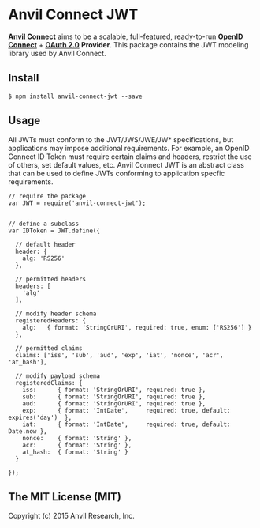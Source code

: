 # Anvil Connect JWT
**[Anvil Connect](https://github.com/christiansmith/anvil-connect)** aims to be a scalable, full-featured, ready-to-run [**OpenID Connect**](http://openid.net/connect/) + [**OAuth 2.0**](http://tools.ietf.org/html/rfc6749) **Provider**. This package contains the JWT modeling library used by Anvil Connect.

## Install

    $ npm install anvil-connect-jwt --save

## Usage

All JWTs must conform to the JWT/JWS/JWE/JW\* specifications, but applications may impose additional requirements. For example, an OpenID Connect ID Token must require certain claims and headers, restrict the use of others, set default values, etc. Anvil Connect JWT is an abstract class that can be used to define JWTs conforming to application specfic requirements.

    // require the package
    var JWT = require('anvil-connect-jwt');


    // define a subclass
    var IDToken = JWT.define({

      // default header
      header: {
        alg: 'RS256'
      },

      // permitted headers
      headers: [
        'alg'
      ],

      // modify header schema
      registeredHeaders: {
        alg:   { format: 'StringOrURI', required: true, enum: ['RS256'] }
      },

      // permitted claims
      claims: ['iss', 'sub', 'aud', 'exp', 'iat', 'nonce', 'acr', 'at_hash'],

      // modify payload schema
      registeredClaims: {
        iss:      { format: 'StringOrURI', required: true },
        sub:      { format: 'StringOrURI', required: true },
        aud:      { format: 'StringOrURI', required: true },
        exp:      { format: 'IntDate',     required: true, default: expires('day')  },
        iat:      { format: 'IntDate',     required: true, default: Date.now },
        nonce:    { format: 'String' },
        acr:      { format: 'String' },
        at_hash:  { format: 'String' }
      }

    });


## The MIT License (MIT)

Copyright (c) 2015 Anvil Research, Inc.


